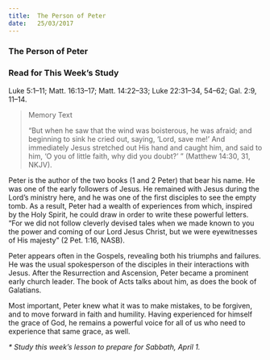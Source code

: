 ```yaml
---
title:  The Person of Peter
date:   25/03/2017
---
```


### The Person of Peter

### Read for This Week’s Study
Luke 5:1–11; Matt. 16:13–17; Matt. 14:22–33; Luke 22:31–34, 54–62; Gal. 2:9, 11–14. 

> <p>Memory Text</p>
> “But when he saw that the wind was boisterous, he was afraid; and beginning to sink he cried out, saying, ‘Lord, save me!’ And immediately Jesus stretched out His hand and caught him, and said to him, ‘O you of little faith, why did you doubt?’ ” (Matthew 14:30, 31, NKJV).  

Peter is the author of the two books (1 and 2 Peter) that bear his name. He was one of the early followers of Jesus. He remained with Jesus during the Lord’s ministry here, and he was one of the first disciples to see the empty tomb. As a result, Peter had a wealth of experiences from which, inspired by the Holy Spirit, he could draw in order to write these powerful letters. “For we did not follow cleverly devised tales when we made known to you the power and coming of our Lord Jesus Christ, but we were eyewitnesses of His majesty” (2 Pet. 1:16, NASB).

Peter appears often in the Gospels, revealing both his triumphs and failures. He was the usual spokesperson of the disciples in their interactions with Jesus. After the Resurrection and Ascension, Peter became a prominent early church leader. The book of Acts talks about him, as does the book of Galatians. 

Most important, Peter knew what it was to make mistakes, to be forgiven, and to move forward in faith and humility. Having experienced for himself the grace of God, he remains a powerful voice for all of us who need to experience that same grace, as well.

_* Study this week’s lesson to prepare for Sabbath, April 1._